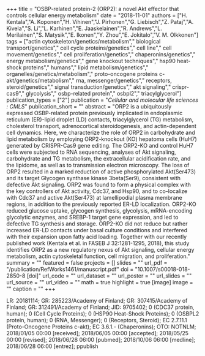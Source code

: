 +++
title = "OSBP-related protein-2 (ORP2): a novel Akt effector that controls cellular energy metabolism"
date = "2018-11-01"
authors = ["H. Kentala","A. Koponen","H. Vihinen","J. Pirhonen","G. Liebisch","Z. Pataj","A. Kivela","S. Li","L. Karhinen","E. Jaaskelainen","R. Andrews","L. Merilainen","S. Matysik","E. Ikonen","Y. Zhou","E. Jokitalo","V. M. Olkkonen"]
tags = ["actin cytoskeleton/genetics/metabolism"," biological transport/genetics"," cell cycle proteins/genetics"," cell line"," cell movement/genetics"," cell proliferation/genetics"," chaperonins/genetics"," energy metabolism/genetics"," gene knockout techniques"," hsp90 heat-shock proteins"," humans"," lipid metabolism/genetics"," organelles/genetics/metabolism"," proto-oncogene proteins c-akt/genetics/metabolism"," rna, messenger/genetics"," receptors, steroid/genetics"," signal transduction/genetics"," akt signaling"," crispr-cas9"," glycolysis"," osbp-related protein"," osbpl2"," triacylglycerol"]
publication_types = ["2"]
publication = "_Cellular and molecular life sciences : CMLS_"
publication_short = ""
abstract = "ORP2 is a ubiquitously expressed OSBP-related protein previously implicated in endoplasmic reticulum (ER)-lipid droplet (LD) contacts, triacylglycerol (TG) metabolism, cholesterol transport, adrenocortical steroidogenesis, and actin-dependent cell dynamics. Here, we characterize the role of ORP2 in carbohydrate and lipid metabolism by employing ORP2-knockout (KO) hepatoma cells (HuH7) generated by CRISPR-Cas9 gene editing. The ORP2-KO and control HuH7 cells were subjected to RNA sequencing, analyses of Akt signaling, carbohydrate and TG metabolism, the extracellular acidification rate, and the lipidome, as well as to transmission electron microscopy. The loss of ORP2 resulted in a marked reduction of active phosphorylated Akt(Ser473) and its target Glycogen synthase kinase 3beta(Ser9), consistent with defective Akt signaling. ORP2 was found to form a physical complex with the key controllers of Akt activity, Cdc37, and Hsp90, and to co-localize with Cdc37 and active Akt(Ser473) at lamellipodial plasma membrane regions, in addition to the previously reported ER-LD localization. ORP2-KO reduced glucose uptake, glycogen synthesis, glycolysis, mRNA-encoding glycolytic enzymes, and SREBP-1 target gene expression, and led to defective TG synthesis and storage. ORP2-KO did not reduce but rather increased ER-LD contacts under basal culture conditions and interfered with their expansion upon fatty acid loading. Together with our recently published work (Kentala et al. in FASEB J 32:1281-1295, 2018), this study identifies ORP2 as a new regulatory nexus of Akt signaling, cellular energy metabolism, actin cytoskeletal function, cell migration, and proliferation."
summary = ""
featured = false
projects = []
slides = ""
url_pdf = "/publication/RefWorks1461/manuscript.pdf"
doi = "10.1007/s00018-018-2850-8 [doi]"
url_code = ""
url_dataset = ""
url_poster = ""
url_slides = ""
url_source = ""
url_video = ""
math = true
highlight = true
[image]
image = ""
caption = ""
+++

LR: 20181114; GR: 285223/Academy of Finland; GR: 307415/Academy of Finland; GR: 312491/Academy of Finland; JID: 9705402; 0 (CDC37 protein, human); 0 (Cell Cycle Proteins); 0 (HSP90 Heat-Shock Proteins); 0 (OSBPL2 protein, human); 0 (RNA, Messenger); 0 (Receptors, Steroid); EC 2.7.11.1 (Proto-Oncogene Proteins c-akt); EC 3.6.1.- (Chaperonins); OTO: NOTNLM; 2018/01/05 00:00 [received]; 2018/06/05 00:00 [accepted]; 2018/05/25 00:00 [revised]; 2018/06/28 06:00 [pubmed]; 2018/10/06 06:00 [medline]; 2018/06/28 06:00 [entrez]; ppublish
